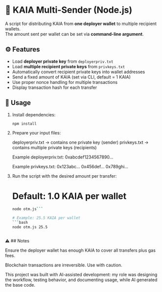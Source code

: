 # 💸 KAIA Multi-Sender (Node.js)

A script for distributing KAIA from **one deployer wallet** to multiple recipient wallets.  
The amount sent per wallet can be set via **command-line argument**.

## ⚙️ Features
- Load **deployer private key** from `deployerpriv.txt`
- Load **multiple recipient private keys** from `privkeys.txt`
- Automatically convert recipient private keys into wallet addresses
- Send a fixed amount of KAIA (set via CLI, default = 1 KAIA)
- Use proper nonce handling for multiple transactions
- Display transaction hash for each transfer

## 🚀 Usage
1. Install dependencies:
   ```bash
   npm install
2. Prepare your input files:

   deployerpriv.txt → contains one private key (sender)
   privkeys.txt → contains multiple private keys (recipients)
   
   Example deployerpriv.txt:
   0xabcdef1234567890...
   
   Example privkeys.txt:
   0x123abc...
   0x456def...
   0x789ghi...



3. Run the script with the desired amount per transfer:
   # Default: 1.0 KAIA per wallet
   ```bash
   node otm.js```

   # Example: 25.5 KAIA per wallet
   ```bash
   node otm.js 25.5



⚠️ ## Notes

Ensure the deployer wallet has enough KAIA to cover all transfers plus gas fees.

Blockchain transactions are irreversible. Use with caution.

This project was built with AI-assisted development: my role was designing the workflow, testing behavior, and documenting usage, while AI generated the base code.

